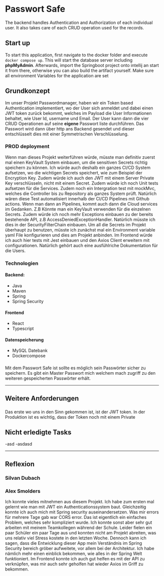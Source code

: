# Passwort Safe

The backend handles Authentication and Authorization of each individual user. It also takes care of each CRUD operation used for the records.

## **Start up**
To start this application, first navigate to the docker folder and execute ```docker compose up```. This will start the database server including **phpMyAdmin**. Afterwards, import the Springboot project onto intellij an start it from there, otherwise you can also build the artifact yourself. Make sure all environment Variables for the application are set

## **Grundkonzept**
Im unser Projekt Passwordmanager, haben wir ein Token based Authentication implementiert, wo der User sich anmeldet und dabei einen JWT token zurück bekommt, welches im Payload die User Informationen behaltet, wie User Id, username und Email. Der User kann dann die vier CRUD Operationen auf seine **eigene** Passwort liste durchführen. Das Passwort wird dann über http ans Backend gesendet und dieser entschlüsselt dies mit einer Symmetrischen Verschlüsselung.

### PROD deployment
Wenn man dieses Projekt weiterführen würde, müsste man definitiv zuerst mal einen KeyVault System einbauen, um die sensitiven Secrets richtig speichern zu können. Ich würde auch deshalb ein ganzes CI/CD System aufsetzen, wo die wichtigen Secrets speichert, wie zum Beispiel der Encryption Key. Zudem würde ich auch den JWT mit einem Server Private Key verschlüsseln, nicht mit einem Secret. Zudem würde ich noch Unit tests aufsetzen für die Services. Zudem noch ein Intergration test mit mockMvc, welches die Controller bis zu Repository als ganzes System prüft. Natürlich wären diese Test automatisiert innerhalb der CI/CD Pipelines mit Github actions. Wenn man dann an Pipelines, kommt auch dann die Cloud services im Gedanken. Z.B Könnte man ein KeyVault verwenden für die einzelnen Secrets. Zudem würde ich noch mehr Exceptions einbauen zu der bereits bestehende API, z.B AccessDeniedExceptionHandler. Natürlich müsste ich dies in der SecurityFilterChain einbauen. Um all die Secrets im Projekt überhaupt zu benutzen, müsste ich zunächst mal ein Environment variable yaml File konfigurieren und dies am Projekt anbinden. Im Frontend würde ich auch hier tests mit Jest einbauen und den Axios Client erweitern mit configurationen. Natürlich gehört auch eine ausfühlriche Dokumentation für die Users.
### Technologien

#### Backend:
- Java
- Maven
- Spring
- Spring Security

#### Frontend
- React
- Typescript

#### Datenspeicherung
- MySQL Datebank
- Dockercompose

###
Mit dem Passwort Safe ist sollte es möglich sein Passwörter sicher zu speichern. Es gibt ein Master Passwort mich welchem mach zugriff zu den weiteren gespeicherten Passwörter erhält.

---

## **Weitere Anforderungen**

###
Das erste wo uns in den Sinn gekommen ist, ist der JWT token. In der Produktion ist es wichtig, dass der Token noch mit einem Private

## **Nicht erledigte Tasks**
-asd
-asdasd


---

## **Reflexion**

### Silvan Dubach

###


### Alex Smolders
Ich konnte vieles mitnehmen aus diesem Projekt. Ich habe zum ersten mal gelernt wie man mit JWT ein Authenticationssystem baut. Gleichzeitig konnte ich auch mich mit Spring security auseinandersetzen. Was mir errors für mehrere Tage gab war CORS error. Das ist eigentlich ein einfaches Problem, welches sehr kompliziert wurde. Ich konnte sonst aber sehr gut arbeiten mit meinem Teamkollegen während der Schule. Leider fielen ein paar Schüler ein paar Tage aus und konnten nicht am Projekt abreiten, was uns relativ viel Stress kostete in den letzten Woche. Dennoch kann ich sagen, dass die Entwicklung dieser App mein Verständnis im Spring Security bereich gröber aufweitete, vor allem bei der Architektur. Ich habe nämlich mehr einen einblick bekommen, wie alles in der Spring Welt funktioniert. Im Frontend konnte ich auch gut helfen es mit der API zu verknüpfen, was mir auch sehr geholfen hat wieder Axios im Griff zu bekommen. 